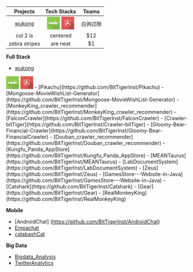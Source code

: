 | Projects | Tech Stacks | Teams |
| :-------------: |:-------------:| :-----:|
| [wukong](https://github.com/BitTigerInst/wukong)      | <img src="./resource/icons/nodejs.png" alt="alt text" height="35px"> <img src="./resource/icons/angular-symbol.png" alt="alt text" height="35px"> | 白驹过隙 |
| col 2 is      | centered      |   $12 |
| zebra stripes | are neat      |    $1 |

**Full Stack**

- [wukong](https://github.com/BitTigerInst/wukong)
<img src="./resource/icons/nodejs.png" alt="alt text" height="35px">
<img src="./resource/icons/angular-symbol.png" alt="alt text" height="35px">
- [Pikachu](https://github.com/BitTigerInst/Pikachu)
- [Mongoose-MovieWishList-Generator](https://github.com/BitTigerInst/Mongoose-MovieWishList-Generator)
- [MonkeyKing_crawler_recommender](https://github.com/BitTigerInst/MonkeyKing_crawler_recommender)
- [FalconCrawler](https://github.com/BitTigerInst/FalconCrawler)
- [Crawler-bitTiger](https://github.com/BitTigerInst/Crawler-bitTiger)
- [Gloomy-Bear-Financial-Crawler](https://github.com/BitTigerInst/Gloomy-Bear-FinancialCrawler)
- [Douban_crawler_recommender](https://github.com/BitTigerInst/Douban_crawler_recommender)
- [Kungfu_Panda_AppStore](https://github.com/BitTigerInst/Kungfu_Panda_AppStore)
- [MEANTaurus](https://github.com/BitTigerInst/MEANTaurus)
- [LabDocumentSystem](https://github.com/BitTigerInst/LabDocumentSystem)
- [Zeus](https://github.com/BitTigerInst/Zeus)
- [GamesStore---Website-in-Java](https://github.com/BitTigerInst/GamesStore---Website-in-Java)
- [Catshark](https://github.com/BitTigerInst/Catshark)
- [Gear](https://github.com/BitTigerInst/Gear)
- [RealMonkeyKing](https://github.com/BitTigerInst/RealMonkeyKing)


**Mobile**

- [AndroidChat] (https://github.com/BitTigerInst/AndroidChat)
- [Empachat](https://github.com/BitTigerInst/Empachat)
- [calabashCat](https://github.com/BitTigerInst/calabashCat)

**Big Data**

- [Bigdata_Analysis](https://github.com/BitTigerInst/bigdata_analysis)
- [TwitterAnalytics](https://github.com/BitTigerInst/TwitterAnalytics)
